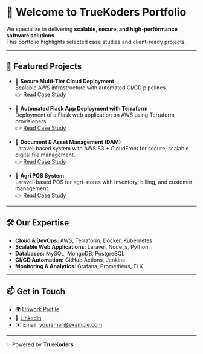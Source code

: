 # 👋 Welcome to TrueKoders Portfolio

We specialize in delivering **scalable, secure, and high-performance software solutions**.  
This portfolio highlights selected case studies and client-ready projects.  

---

## 🚀 Featured Projects

- 🔐 **Secure Multi-Tier Cloud Deployment**  
  Scalable AWS infrastructure with automated CI/CD pipelines.  
  👉 [Read Case Study](./aws-multi-tier-infra/README.md)  

- 🚀 **Automated Flask App Deployment with Terraform**  
  Deployment of a Flask web application on AWS using Terraform provisioners.  
  👉 [Read Case Study](./aws-flask-deploy-terraform/README.md)    

- 📁 **Document & Asset Management (DAM)**  
  Laravel-based system with AWS S3 + CloudFront for secure, scalable digital file management.  
  👉 [Read Case Study](./dam/README.md)  

- 🌾 **Agri POS System**  
  Laravel-based POS for agri-stores with inventory, billing, and customer management.  
  👉 [Read Case Study](./agri-pos/README.md)  

---

## 🛠️ Our Expertise
- **Cloud & DevOps:** AWS, Terraform, Docker, Kubernetes  
- **Scalable Web Applications:** Laravel, Node.js, Python  
- **Databases:** MySQL, MongoDB, PostgreSQL  
- **CI/CD Automation:** GitHub Actions, Jenkins  
- **Monitoring & Analytics:** Grafana, Prometheus, ELK  

---

## 📫 Get in Touch
- 🌍 [Upwork Profile](#)  
- 💼 [LinkedIn](#)  
- ✉️ Email: youremail@example.com  

---

✨ Powered by **TrueKoders**
